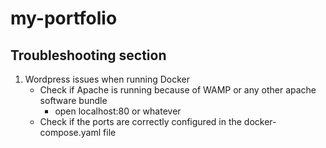 # my-portfolio

## Troubleshooting section
1. Wordpress issues when running Docker
    - Check if Apache is running because of WAMP or any other apache software bundle
        - open localhost:80 or whatever
    - Check if the ports are correctly configured in the docker-compose.yaml file 

